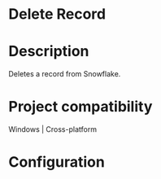 ﻿# Delete Record

# Description

Deletes a record from Snowflake.

# Project compatibility

Windows | Cross-platform

# Configuration
